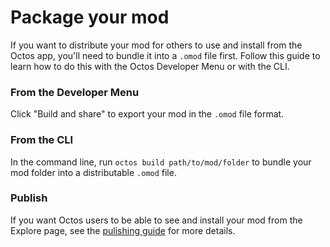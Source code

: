 # Package your mod

If you want to distribute your mod for others to use and install from the Octos app, you'll need to bundle it into a `.omod` file first. Follow this guide to learn how to do this with the Octos Developer Menu or with the CLI.

### From the Developer Menu
Click "Build and share" to export your mod in the `.omod` file format.

### From the CLI
In the command line, run `octos build path/to/mod/folder` to bundle your mod folder into a distributable `.omod` file.

### Publish
If you want Octos users to be able to see and install your mod from the Explore page, see the [pulishing guide](https://underpig1.github.io/octos/docs/?t=publishing) for more details.